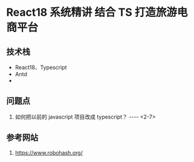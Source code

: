 # React18 系统精讲 结合 TS 打造旅游电商平台

## 技术栈

- React18、Typescript
- Antd
-

## 问题点

1.  如何把以前的 javascript 项目改成 typescript？ ---- <2-7>

## 参考网站

1.  https://www.robohash.org/
